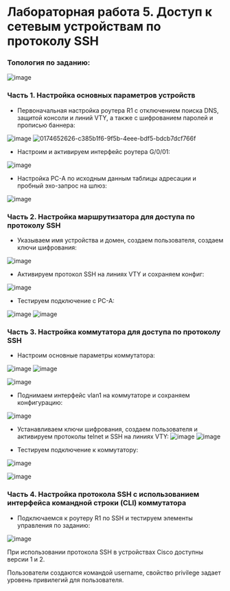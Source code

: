 # Лабораторная работа 5. Доступ к сетевым устройствам по протоколу SSH

### Топология по заданию:

![image](https://user-images.githubusercontent.com/89464074/174649685-aebf9ece-25a9-47bb-842f-3ed0fd55f3c4.png)

### Часть 1. Настройка основных параметров устройств

- Первоначальная настройка роутера R1 с отключением поиска DNS, защитой консоли и линий VTY, а также с шифрованием паролей и прописью баннера:

![image](https://user-images.githubusercontent.com/89464074/174728884-2f065603-02ff-4766-a4aa-382c1f498d7b.png)
![0174652626-c385b1f6-9f5b-4eee-bdf5-bdcb7dcf766f](https://user-images.githubusercontent.com/89464074/174728927-8bba9fc0-3ac4-44f2-8a3a-6e9364514998.png)

- Настроим и активируем интерфейс роутера G/0/01:

![image](https://user-images.githubusercontent.com/89464074/174654784-3d5737fc-e716-4cc7-90d7-057130c92e99.png)

- Настройка PC-A по исходным данным таблицы адресации и пробный эхо-запрос на шлюз:

![image](https://user-images.githubusercontent.com/89464074/174656165-cea4d746-a596-45ec-9351-eb77a36cadbf.png)

### Часть 2. Настройка маршрутизатора для доступа по протоколу SSH

- Указываем имя устройства и домен, создаем пользователя, создаем ключи шифрования:

![image](https://user-images.githubusercontent.com/89464074/174658032-380deeb7-53af-4ad3-a27b-d953f0a86894.png)

- Активируем протокол SSH на линиях VTY и сохраняем конфиг:

![image](https://user-images.githubusercontent.com/89464074/174730939-0eabb84b-5fcf-480a-b511-7563c3ad9635.png)

- Тестируем подключение с PC-A:

![image](https://user-images.githubusercontent.com/89464074/174659150-907f0abb-30a4-459b-98b1-41daaee23852.png)
![image](https://user-images.githubusercontent.com/89464074/174659237-484db6f5-9d00-4ae2-b254-c6bc623d6c0a.png)

### Часть 3. Настройка коммутатора для доступа по протоколу SSH

- Настроим основные параметры коммутатора:

![image](https://user-images.githubusercontent.com/89464074/174660723-1e65bed6-a74a-4581-87c7-fb00246c9bf0.png)  ![image](https://user-images.githubusercontent.com/89464074/174660774-84a1c17f-d150-4b9e-aca9-7a0921e40774.png)

![image](https://user-images.githubusercontent.com/89464074/174661766-8d842d21-fc2b-4dbb-926b-2cd1120a172e.png)

- Поднимаем интерфейс vlan1 на коммутаторе и сохраняем конфигурацию:

![image](https://user-images.githubusercontent.com/89464074/174662149-2819da79-b459-4799-aa4c-c2b446701525.png)

- Устанавливаем ключи шифрования, создаем пользователя и активируем протоколы telnet и SSH на линиях VTY: 
![image](https://user-images.githubusercontent.com/89464074/174732407-853dac66-7f10-4ad2-a00b-eeedebfe8b22.png)
![image](https://user-images.githubusercontent.com/89464074/174732113-404a828d-cfb4-4c5c-8ccc-f1bf044a5bfa.png)

- Тестируем подключение к коммутатору:

![image](https://user-images.githubusercontent.com/89464074/174663642-7335f33c-f253-4ff2-a7da-7a82807cfaa2.png)

![image](https://user-images.githubusercontent.com/89464074/174667905-8a4117d4-9f37-42d0-a897-7722306a61e6.png)


### Часть 4. Настройка протокола SSH с использованием интерфейса командной строки (CLI) коммутатора

- Подключаемся к роутеру R1 по SSH и тестируем элементы управления по заданию:

![image](https://user-images.githubusercontent.com/89464074/174733311-d4cd2643-73e6-4b37-af0c-1f081db0842f.png)

При использовании протокола SSH в устройствах Cisco доступны версии 1 и 2.

Пользователи создаются командой username, свойство privilege задает уровень привилегий для пользователя.









